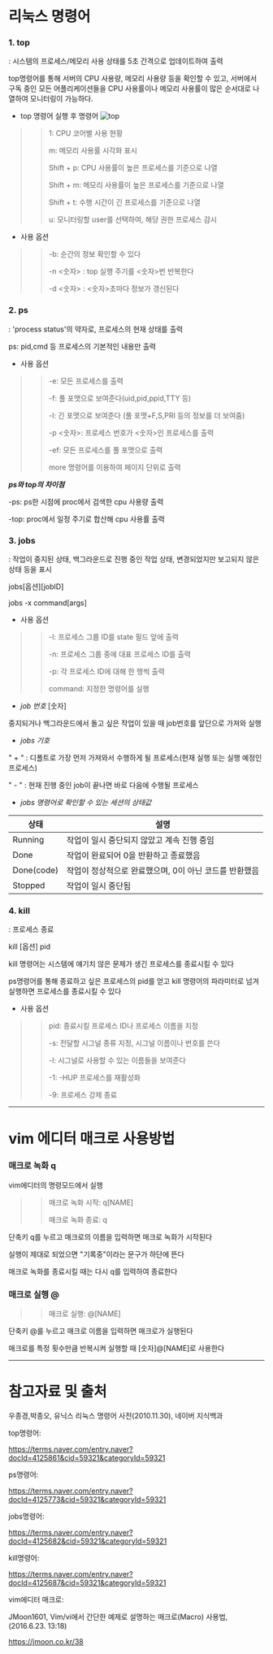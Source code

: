 # 리눅스 명령어

### 1. top
 : 시스템의 프로세스/메모리 사용 상태를 5초 간격으로 업데이트하여 출력
 
 top명령어를 통해 서버의 CPU 사용량, 메모리 사용량 등을 확인할 수 있고, 서버에서 구독 중인 모든 어플리케이션들을 CPU 사용률이나 메모리 사용률이 많은 순서대로 나열하여 모니터링이 가능하다.
 
 + top 명령어 실행 후 명령어
  ![top](https://user-images.githubusercontent.com/105877750/172046340-1ebccaa3-7280-4c70-9dfd-769ee7e6054a.PNG)

>> 1: CPU 코어별 사용 현황
>> 
>> m: 메모리 사용률 시각화 표시
>> 
>> Shift + p: CPU 사용률이 높은 프로세스를 기준으로 나열
>>
>> Shift + m: 메모리 사용률이 높은 프로세스를 기준으로 나열
>>
>> Shift + t: 수행 시간이 긴 프로세스를 기준으로 나열
>>
>> u: 모니터링할 user를 선택하여, 해당 권한 프로세스 감시

+ 사용 옵션
 
 >> -b: 순간의 정보 확인할 수 있다
 >> 
 >> -n <숫자> : top 실행 주기를 <숫자>번 반복한다
 >>
 >> -d <숫자> : <숫자>초마다 정보가 갱신된다

### 2. ps
: 'process status'의 약자로, 프로세스의 현재 상태를 출력

ps: pid,cmd 등 프로세스의 기본적인 내용만 출력

+ 사용 옵션

>> -e: 모든 프로세스를 출력
>> 
>> -f: 풀 포맷으로 보여준다(uid,pid,ppid,TTY 등)
>> 
>> -l: 긴 포맷으로 보여준다 (풀 포맷+F,S,PRI 등의 정보를 더 보여줌)
>> 
>> -p <숫자>: 프로세스 번호가 <숫자>인 프로세스를 출력
>> 
>> -ef: 모든 프로세스를 풀 포맷으로 출력
>> 
>>  more 명령어를 이용하여 페이지 단위로 출력

***ps와 top의 차이점***

 -ps: ps한 시점에 proc에서 검색한 cpu 사용량 출력
 
 -top: proc에서 일정 주기로 합산해 cpu 사용률 출력


### 3. jobs
: 작업이 중지된 상태, 백그라운드로 진행 중인 작업 상태, 변경되었지만 보고되지 않은 상태 등을 표시


jobs[옵션][jobID]

jobs -x command[args]

+ 사용 옵션

>> -l: 프로세스 그룹 ID를 state 필드 앞에 출력
>> 
>> -n: 프로세스 그룹 중에 대표 프로세스 ID를 출력
>> 
>> -p: 각 프로세스 ID에 대해 한 행씩 출력
>> 
>> command: 지정한 명령어를 실행

+ *job 번호* [숫자]

중지되거나 백그라운드에서 돌고 싶은 작업이 있을 때 job번호를 앞단으로 가져와 실행

+ *jobs 기호*

" + " : 디폴트로 가장 먼저 가져와서 수행하게 될 프로세스(현재 실행 또는 실행 예정인 프로세스)

" - " : 현재 진행 중인 job이 끝나면 바로 다음에 수행될 프로세스

+ *jobs 명령어로 확인할 수 있는 세션의 상태값*

|상태|설명|
|----|----|
|Running|작업이 일시 중단되지 않았고 계속 진행 중임|
|Done|작업이 완료되어 0을 반환하고 종료했음|
|Done(code)|작업이 정상적으로 완료했으며, 0이 아닌 코드를 반환했음|
|Stopped|작업이 일시 중단됨|

### 4. kill
: 프로세스 종료

kill [옵션] pid

kill 명령어는 시스템에 얘기치 않은 문제가 생긴 프로세스를 종료시킬 수 있다

ps명령어를 통해 종료하고 싶은 프로세스의 pid를 얻고 kill 명령어의 파라미터로 넘겨 실행하면 프로세스를 종료시킬 수 있다

+ 사용 옵션

>> pid: 종료시킬 프로세스 ID나 프로세스 이름을 지정
>> 
>> -s: 전달할 시그널 종류 지정, 시그널 이름이나 번호를 쓴다
>> 
>> -l: 시그널로 사용할 수 있는 이름들을 보여준다
>>
>> -1: -HUP 프로세스를 재활성화 
>>
>> -9: 프로세스 강제 종료

***

# vim 에디터 매크로 사용방법

### 매크로 녹화 q
 vim에디터의 명령모드에서 실행
 
 >>매크로 녹화 시작: q[NAME]
 >> 
 >>매크로 녹화 종료: q
 
 단축키 q를 누르고 매크로의 이름을 입력하면 매크로 녹화가 시작된다
 
 실행이 제대로 되었으면 "기록중"이라는 문구가 하단에 뜬다
 
 매크로 녹화를 종료시킬 때는 다시 q를 입력하여 종료한다


### 매크로 실행 @

>>매크로 실행: @[NAME]

단축키 @를 누르고 매크로 이름을 입력하면 매크로가 실행된다

매크로를 특정 횟수만큼 반복시켜 실행할 때 [숫자]@[NAME]로 사용한다

***
# 참고자료 및 출처
우종경,박종오, 유닉스 리눅스 명령어 사전(2010.11.30), 네이버 지식백과

top명령어:

<https://terms.naver.com/entry.naver?docId=4125861&cid=59321&categoryId=59321>

ps명령어:

<https://terms.naver.com/entry.naver?docId=4125773&cid=59321&categoryId=59321>

jobs명령어:

<https://terms.naver.com/entry.naver?docId=4125682&cid=59321&categoryId=59321>

kill명령어:

<https://terms.naver.com/entry.naver?docId=4125687&cid=59321&categoryId=59321>

vim에디터 매크로:

JMoon1601, Vim/vi에서 간단한 예제로 설명하는 매크로(Macro) 사용법, (2016.6.23. 13:18)

<https://jmoon.co.kr/38>
